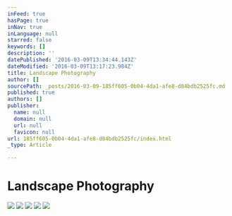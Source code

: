 ```yaml
---
inFeed: true
hasPage: true
inNav: true
inLanguage: null
starred: false
keywords: []
description: ''
datePublished: '2016-03-09T13:34:44.143Z'
dateModified: '2016-03-09T13:17:23.984Z'
title: Landscape Photography
author: []
sourcePath: _posts/2016-03-09-185ff605-0b04-4da1-afe8-d84bdb2525fc.md
published: true
authors: []
publisher:
  name: null
  domain: null
  url: null
  favicon: null
url: 185ff605-0b04-4da1-afe8-d84bdb2525fc/index.html
_type: Article

---
```

# Landscape Photography
![](https://the-grid-user-content.s3-us-west-2.amazonaws.com/d2cfea17-de5c-4422-ba17-2cf49706499c.jpg)
![](https://the-grid-user-content.s3-us-west-2.amazonaws.com/8afe6bbf-8ca6-4ce6-bddf-02c0978c717e.jpg)
![](https://the-grid-user-content.s3-us-west-2.amazonaws.com/99185742-6e2b-470e-8004-30477d24c9cc.jpg)
![](https://the-grid-user-content.s3-us-west-2.amazonaws.com/5bd70652-4e18-40b9-b019-a443608847e5.jpg)
![](https://the-grid-user-content.s3-us-west-2.amazonaws.com/dc529e5a-d091-4c5d-832d-21f3e7655f0e.jpg)